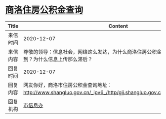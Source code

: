# [商洛住房公积金查询](http://www.shangluo.gov.cn/zmhd/ldxxxx.jsp?urltype=leadermail.LeaderMailContentUrl&wbtreeid=1112&leadermailid=6682)

| Title |                                              Content                                              |
|:-----:|---------------------------------------------------------------------------------------------------|
| 来信时间  | 2020-12-07                                                                                        |
| 来信内容  | 尊敬的领导：信息社会，网络这么发达，为什么商洛住房公积金个人账户在电脑上查不到？为什么信息上传那么滞后？                                              |
| 回复时间  | 2020-12-07                                                                                        |
| 回复内容  | 网友你好，商洛市住房公积金查询地址：http://www.shangluo.gov.cn/_ipv6_/http/gjj.shangluo.gov.cn//gjj/sms/login.asp 。 |
| 回复机构  | [市信息办](../../category/agencies/市信息办.md)                                                           |